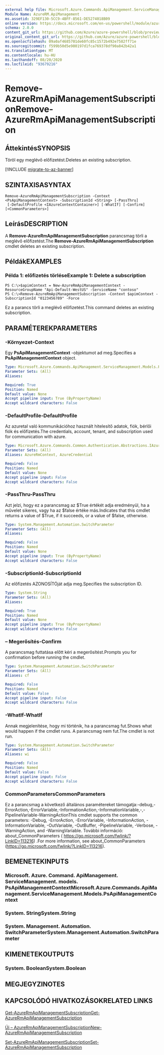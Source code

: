```yaml
---
external help file: Microsoft.Azure.Commands.ApiManagement.ServiceManagement.dll-Help.xml
Module Name: AzureRM.ApiManagement
ms.assetid: 329EF130-5CC9-4BFF-8561-DE5274018B09
online version: https://docs.microsoft.com/en-us/powershell/module/azurerm.apimanagement/remove-azurermapimanagementsubscription
schema: 2.0.0
content_git_url: https://github.com/Azure/azure-powershell/blob/preview/src/ResourceManager/ApiManagement/Commands.ApiManagement/help/Remove-AzureRmApiManagementSubscription.md
original_content_git_url: https://github.com/Azure/azure-powershell/blob/preview/src/ResourceManager/ApiManagement/Commands.ApiManagement/help/Remove-AzureRmApiManagementSubscription.md
ms.openlocfilehash: 09a0af4685701de60fc85c1572b492e7582ff71e
ms.sourcegitcommit: f599b50d5e980197d1fca769378df90a842b42a1
ms.translationtype: MT
ms.contentlocale: hu-HU
ms.lasthandoff: 08/20/2020
ms.locfileid: "93679216"
---
```

# <span data-ttu-id="09985-101">Remove-AzureRmApiManagementSubscription</span><span class="sxs-lookup"><span data-stu-id="09985-101">Remove-AzureRmApiManagementSubscription</span></span>

## <span data-ttu-id="09985-102">Áttekintés</span><span class="sxs-lookup"><span data-stu-id="09985-102">SYNOPSIS</span></span>
<span data-ttu-id="09985-103">Töröl egy meglévő előfizetést.</span><span class="sxs-lookup"><span data-stu-id="09985-103">Deletes an existing subscription.</span></span>

[!INCLUDE [migrate-to-az-banner](../../includes/migrate-to-az-banner.md)]

## <span data-ttu-id="09985-104">SZINTAXISA</span><span class="sxs-lookup"><span data-stu-id="09985-104">SYNTAX</span></span>

```
Remove-AzureRmApiManagementSubscription -Context <PsApiManagementContext> -SubscriptionId <String> [-PassThru]
 [-DefaultProfile <IAzureContextContainer>] [-WhatIf] [-Confirm] [<CommonParameters>]
```

## <span data-ttu-id="09985-105">Leírás</span><span class="sxs-lookup"><span data-stu-id="09985-105">DESCRIPTION</span></span>
<span data-ttu-id="09985-106">A **Remove-AzureRmApiManagementSubscription** parancsmag törli a meglévő előfizetést.</span><span class="sxs-lookup"><span data-stu-id="09985-106">The **Remove-AzureRmApiManagementSubscription** cmdlet deletes an existing subscription.</span></span>

## <span data-ttu-id="09985-107">Példák</span><span class="sxs-lookup"><span data-stu-id="09985-107">EXAMPLES</span></span>

### <span data-ttu-id="09985-108">Példa 1: előfizetés törlése</span><span class="sxs-lookup"><span data-stu-id="09985-108">Example 1: Delete a subscription</span></span>
```
PS C:\>$apimContext = New-AzureRmApiManagementContext -ResourceGroupName "Api-Default-WestUS" -ServiceName "contoso"
PS C:\>Remove-AzureRmApiManagementSubscription -Context $apimContext -SubscriptionId "0123456789" -Force
```

<span data-ttu-id="09985-109">Ez a parancs törli a meglévő előfizetést.</span><span class="sxs-lookup"><span data-stu-id="09985-109">This command deletes an existing subscription.</span></span>

## <span data-ttu-id="09985-110">PARAMÉTEREK</span><span class="sxs-lookup"><span data-stu-id="09985-110">PARAMETERS</span></span>

### <span data-ttu-id="09985-111">-Környezet</span><span class="sxs-lookup"><span data-stu-id="09985-111">-Context</span></span>
<span data-ttu-id="09985-112">Egy **PsApiManagementContext** -objektumot ad meg.</span><span class="sxs-lookup"><span data-stu-id="09985-112">Specifies a **PsApiManagementContext** object.</span></span>

```yaml
Type: Microsoft.Azure.Commands.ApiManagement.ServiceManagement.Models.PsApiManagementContext
Parameter Sets: (All)
Aliases:

Required: True
Position: Named
Default value: None
Accept pipeline input: True (ByPropertyName)
Accept wildcard characters: False
```

### <span data-ttu-id="09985-113">-DefaultProfile</span><span class="sxs-lookup"><span data-stu-id="09985-113">-DefaultProfile</span></span>
<span data-ttu-id="09985-114">Az azuretal való kommunikációhoz használt hitelesítő adatok, fiók, bérlői fiók és előfizetés.</span><span class="sxs-lookup"><span data-stu-id="09985-114">The credentials, account, tenant, and subscription used for communication with azure.</span></span>

```yaml
Type: Microsoft.Azure.Commands.Common.Authentication.Abstractions.IAzureContextContainer
Parameter Sets: (All)
Aliases: AzureRmContext, AzureCredential

Required: False
Position: Named
Default value: None
Accept pipeline input: False
Accept wildcard characters: False
```

### <span data-ttu-id="09985-115">-PassThru</span><span class="sxs-lookup"><span data-stu-id="09985-115">-PassThru</span></span>
<span data-ttu-id="09985-116">Azt jelzi, hogy ez a parancsmag az $True értékét adja eredményül, ha a művelet sikeres, vagy ha az $false értéke más.</span><span class="sxs-lookup"><span data-stu-id="09985-116">Indicates that this cmdlet returns a value of $True, if it succeeds, or a value of $false, otherwise.</span></span>

```yaml
Type: System.Management.Automation.SwitchParameter
Parameter Sets: (All)
Aliases:

Required: False
Position: Named
Default value: None
Accept pipeline input: True (ByPropertyName)
Accept wildcard characters: False
```

### <span data-ttu-id="09985-117">-SubscriptionId</span><span class="sxs-lookup"><span data-stu-id="09985-117">-SubscriptionId</span></span>
<span data-ttu-id="09985-118">Az előfizetés AZONOSÍTÓját adja meg.</span><span class="sxs-lookup"><span data-stu-id="09985-118">Specifies the subscription ID.</span></span>

```yaml
Type: System.String
Parameter Sets: (All)
Aliases:

Required: True
Position: Named
Default value: None
Accept pipeline input: True (ByPropertyName)
Accept wildcard characters: False
```

### <span data-ttu-id="09985-119">– Megerősítés</span><span class="sxs-lookup"><span data-stu-id="09985-119">-Confirm</span></span>
<span data-ttu-id="09985-120">A parancsmag futtatása előtt kéri a megerősítést.</span><span class="sxs-lookup"><span data-stu-id="09985-120">Prompts you for confirmation before running the cmdlet.</span></span>

```yaml
Type: System.Management.Automation.SwitchParameter
Parameter Sets: (All)
Aliases: cf

Required: False
Position: Named
Default value: False
Accept pipeline input: False
Accept wildcard characters: False
```

### <span data-ttu-id="09985-121">-WhatIf</span><span class="sxs-lookup"><span data-stu-id="09985-121">-WhatIf</span></span>
<span data-ttu-id="09985-122">Annak megjelenítése, hogy mi történik, ha a parancsmag fut.</span><span class="sxs-lookup"><span data-stu-id="09985-122">Shows what would happen if the cmdlet runs.</span></span>
<span data-ttu-id="09985-123">A parancsmag nem fut.</span><span class="sxs-lookup"><span data-stu-id="09985-123">The cmdlet is not run.</span></span>

```yaml
Type: System.Management.Automation.SwitchParameter
Parameter Sets: (All)
Aliases: wi

Required: False
Position: Named
Default value: False
Accept pipeline input: False
Accept wildcard characters: False
```

### <span data-ttu-id="09985-124">CommonParameters</span><span class="sxs-lookup"><span data-stu-id="09985-124">CommonParameters</span></span>
<span data-ttu-id="09985-125">Ez a parancsmag a következő általános paramétereket támogatja:-debug,-ErrorAction,-ErrorVariable,-InformationAction,-InformationVariable,-,-PipelineVariable-WarningAction</span><span class="sxs-lookup"><span data-stu-id="09985-125">This cmdlet supports the common parameters: -Debug, -ErrorAction, -ErrorVariable, -InformationAction, -InformationVariable, -OutVariable, -OutBuffer, -PipelineVariable, -Verbose, -WarningAction, and -WarningVariable.</span></span> <span data-ttu-id="09985-126">További információ: about_CommonParameters ( https://go.microsoft.com/fwlink/?LinkID=113216) .</span><span class="sxs-lookup"><span data-stu-id="09985-126">For more information, see about_CommonParameters (https://go.microsoft.com/fwlink/?LinkID=113216).</span></span>

## <span data-ttu-id="09985-127">BEMENETEK</span><span class="sxs-lookup"><span data-stu-id="09985-127">INPUTS</span></span>

### <span data-ttu-id="09985-128">Microsoft. Azure. Command. ApiManagement. ServiceManagement. models. PsApiManagementContext</span><span class="sxs-lookup"><span data-stu-id="09985-128">Microsoft.Azure.Commands.ApiManagement.ServiceManagement.Models.PsApiManagementContext</span></span>

### <span data-ttu-id="09985-129">System. String</span><span class="sxs-lookup"><span data-stu-id="09985-129">System.String</span></span>

### <span data-ttu-id="09985-130">System. Management. Automation. SwitchParameter</span><span class="sxs-lookup"><span data-stu-id="09985-130">System.Management.Automation.SwitchParameter</span></span>

## <span data-ttu-id="09985-131">KIMENETEK</span><span class="sxs-lookup"><span data-stu-id="09985-131">OUTPUTS</span></span>

### <span data-ttu-id="09985-132">System. Boolean</span><span class="sxs-lookup"><span data-stu-id="09985-132">System.Boolean</span></span>

## <span data-ttu-id="09985-133">MEGJEGYZI</span><span class="sxs-lookup"><span data-stu-id="09985-133">NOTES</span></span>

## <span data-ttu-id="09985-134">KAPCSOLÓDÓ HIVATKOZÁSOK</span><span class="sxs-lookup"><span data-stu-id="09985-134">RELATED LINKS</span></span>

[<span data-ttu-id="09985-135">Get-AzureRmApiManagementSubscription</span><span class="sxs-lookup"><span data-stu-id="09985-135">Get-AzureRmApiManagementSubscription</span></span>](./Get-AzureRmApiManagementSubscription.md)

[<span data-ttu-id="09985-136">Új – AzureRmApiManagementSubscription</span><span class="sxs-lookup"><span data-stu-id="09985-136">New-AzureRmApiManagementSubscription</span></span>](./New-AzureRmApiManagementSubscription.md)

[<span data-ttu-id="09985-137">Set-AzureRmApiManagementSubscription</span><span class="sxs-lookup"><span data-stu-id="09985-137">Set-AzureRmApiManagementSubscription</span></span>](./Set-AzureRmApiManagementSubscription.md)


